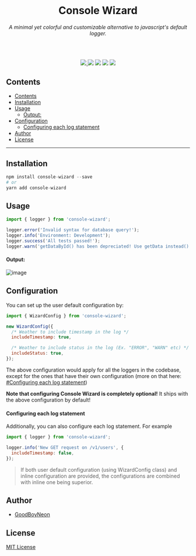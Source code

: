 <div align="center">
	<br />
	<p>
    <h1 align="center">Console Wizard</h1>
  <h6 align="center">A minimal yet colorful and customizable alternative to javascript's default logger.</h6>
	</p>
	<br />
	<p>
    <a href="https://www.npmjs.com/package/console-wizard"><img src="https://img.shields.io/npm/v/console-wizard?style=flat-square&logo=npm"</a>
		<a href="https://www.npmjs.com/package/console-wizard"><img src="https://img.shields.io/npm/dt/console-wizard?style=flat-square&logo=npm"/></a>
    <a href="https://www.github.com/GoodBoyNeon/console-wizard"><img src="https://img.shields.io/github/issues/GoodBoyNeon/console-wizard?style=flat-square&logo=github" /></a>
    <a href="https://www.github.com/GoodBoyNeon/console-wizard"><img src="https://img.shields.io/github/issues-pr/GoodBoyNeon/console-wizard?style=flat-square&logo=github" /></a>
    <a href="https://www.github.com/GoodBoyNeon/console-wizard"><img src="https://img.shields.io/github/actions/workflow/status/GoodBoyNeon/console-wizard/build.yml?style=flat-square&logo=github" /></a>
	</p>
</div>

## Contents

<!--toc:start-->

- [Contents](#contents)
- [Installation](#installation)
- [Usage](#usage)
  - [Output:](#output)
- [Configuration](#configuration)
  - [Configuring each log statement](#configuring-each-log-statement)
- [Author](#author)
- [License](#license)
<!--toc:end-->

---

## Installation

```py
npm install console-wizard --save
# or
yarn add console-wizard
```

## Usage

```js
import { logger } from 'console-wizard';

logger.error('Invalid syntax for database query!');
logger.info('Environment: Development');
logger.success('All tests passed!');
logger.warn('getDataById() has been depreciated! Use getData instead()');
```

#### Output:

![image](https://github.com/GoodBoyNeon/console-wizard/assets/93624576/fdee992a-bab8-4b97-9a4a-2d7736867237)

## Configuration

You can set up the user default configuration by:

```js
import { WizardConfig } from 'console-wizard';

new WizardConfig({
  /* Weather to include timestamp in the log */
  includeTimestamp: true,

  /* Weather to include status in the log (Ex. "ERROR", "WARN" etc) */
  includeStatus: true,
});
```

The above configuration would apply for all the loggers in the codebase, except for the ones that have their own configuration (more on that here: [#Configuring each log statement]())

**Note that configuring Console Wizard is completely optional!** It ships with the above configuration by default!

#### Configuring each log statement

Additionally, you can also configure each log statement. For example

```js
import { logger } from 'console-wizard';

logger.info('New GET request on /v1/users', {
  includeTimestamp: false,
});
```

> If both user default configuration (using WizardConfig class) and inline configuration are provided, the configurations are combined with inline one being superior.

## Author

- [GoodBoyNeon](https://neon.is-a.dev/)

## License

[MIT License](https://mit-license.org/)
